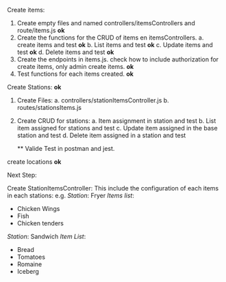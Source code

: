 Create items:

1. Create empty files and named controllers/itemsControllers and route/items.js **ok**
2. Create the functions for the CRUD of items en itemsControllers.
   a. create items and test **ok**
   b. List items and test **ok**
   c. Update items and test **ok**
   d. Delete items and test **ok**
3. Create the endpoints in items.js. check how to include authorization for create items, only admin create items. **ok**
4. Test functions for each items created. **ok**

Create Stations: **ok**

1. Create Files:
   a. controllers/stationItemsController.js
   b. routes/stationsItems.js
2. Create CRUD for stations:
   a. Item assignment in station and test
   b. List item assigned for stations and test
   c. Update item assigned in the base station and test
   d. Delete item assigned in a station and test

   \*\* Valide Test in postman and jest.

create locations **ok**

Next Step:

Create StationItemsController: This include the configuration of each items in each stations:
e.g.
_Station_: Fryer
_Items list_:

- Chicken Wings
- Fish
- Chicken tenders

_Station_: Sandwich
_Item List_:

- Bread
- Tomatoes
- Romaine
- Iceberg
